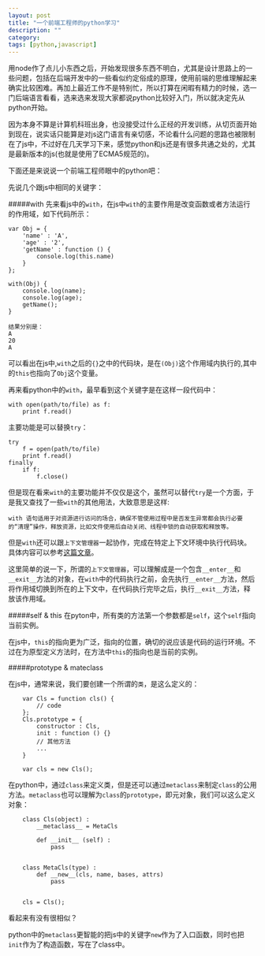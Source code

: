 ```yaml
---
layout: post
title: "一个前端工程师的python学习"
description: ""
category: 
tags: [python,javascript]
---
```



用node作了点儿小东西之后，开始发现很多东西不明白，尤其是设计思路上的一些问题，包括在后端开发中的一些看似约定俗成的原理，使用前端的思维理解起来确实比较困难。再加上最近工作不是特别忙，所以打算在闲暇有精力的时候，选一门后端语言看看，选来选来发现大家都说python比较好入门，所以就决定先从python开始。

因为本身不算是计算机科班出身，也没接受过什么正经的开发训练，从切页面开始到现在，说实话只能算是对js这门语言有亲切感，不论看什么问题的思路也被限制在了js中，不过好在几天学习下来，感觉python和js还是有很多共通之处的，尤其是最新版本的js(也就是使用了ECMA5规范的)。

下面还是来说说一个前端工程师眼中的python吧：

先说几个跟js中相同的关键字：

#####with
先来看js中的`with`，在js中`with`的主要作用是改变函数或者方法运行的作用域，如下代码所示：

	var Obj = {
		'name' : 'A',
		'age' : '2',
		'getName' : function () {
			console.log(this.name)
		}
	};
	
	with(Obj) {
		console.log(name);
		console.log(age);
		getName();
	}
	
	结果分别是：
	A
	20
	A
可以看出在js中,`with`之后的`{}`之中的代码块，是在`(Obj)`这个作用域内执行的,其中的`this`也指向了`Obj`这个变量。


再来看python中的`with`，最早看到这个关键字是在这样一段代码中：

	with open(path/to/file) as f:
		print f.read()
		
主要功能是可以替换`try`：

	try
		f = open(path/to/file)
		print f.read()
	finally
		if f:
			f.close()

但是现在看来`with`的主要功能并不仅仅是这个，虽然可以替代`try`是一个方面，于是我又查找了一些`with`的其他用法，大致意思是这样:

	with 语句适用于对资源进行访问的场合，确保不管使用过程中是否发生异常都会执行必要的“清理”操作，释放资源，比如文件使用后自动关闭、线程中锁的自动获取和释放等。
	
但是`with`还可以跟`上下文管理器`一起协作，完成在特定上下文环境中执行代码块。具体内容可以参考[这篇文章](http://www.ibm.com/developerworks/cn/opensource/os-cn-pythonwith/)。

这里简单的说一下，所谓的`上下文管理器`，可以理解成是一个包含`__enter__`和`__exit__`方法的对象，在`with`中的代码执行之前，会先执行`__enter__`方法，然后将作用域切换到所在的上下文中，在代码执行完毕之后，执行`__exit__`方法，释放该作用域。



#####self & this
在pyton中，所有类的方法第一个参数都是`self`，这个`self`指向当前实例。

在js中，`this`的指向更为广泛，指向的位置，确切的说应该是代码的运行环境。不过在为原型定义方法时，在方法中`this`的指向也是当前的实例。

#####prototype & mateclass

在js中，通常来说，我们要创建一个所谓的`类`，是这么定义的：

		var Cls = function cls() {
			// code
		};
		Cls.prototype = {
			constructor : Cls,
			init : function () {}
			// 其他方法
			...
		}
		
		var cls = new Cls();

在python中，通过`class`来定义类，但是还可以通过`metaclass`来制定`class`的公用方法。`metaclass`也可以理解为`class`的`prototype`，即元对象，我们可以这么定义对象：

		class Cls(object) :
			__metaclass__ = MetaCls
			
			def __init__ (self) :
				pass

		
		class MetaCls(type) :
			def __new__(cls, name, bases, attrs) 
				pass
				
		
		cls = Cls();

看起来有没有很相似？

python中的`metaclass`更智能的把js中的关键字`new`作为了入口函数，同时也把`init`作为了构造函数，写在了class中。


				
				
		




